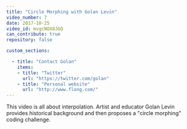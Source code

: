 ```yaml
---
title: "Circle Morphing with Golan Levin"
video_number: 7
date: 2017-10-25
video_id: mvgcNOX8JGQ
can_contribute: true
repository: false

custom_sections:

  - title: "Contact Golan"
    items:
    - title: "Twitter"
      url: "https://twitter.com/golan"
    - title: "Personal website"
      url: "http://www.flong.com/"
---
```


This video is all about interpolation. Artist and educator Golan Levin provides historical background and then proposes a "circle morphing" coding challenge.
